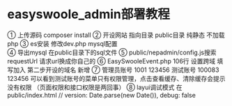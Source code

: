 # easyswoole_admin部署教程

① 上传源码  composer install 
② 开设网站  指向目录 public目录 纯静态 不加载php
③ es安装 修改dev.php mysql配置  
④ 导出mysql  在public目录下的sql文件
⑤ public/nepadmin/config.js搜索 requestUrl  请求url换成你自己的
⑥ EasySwooleEvent.php  106行 设置跨域  填写加入 第二步开设的域名  新增
⑦ 管理员账号 1001 123456   测试账号 100083 123456   可以看到测试账号的菜单只有权限管理，点击查看缓存、清除缓存会提示没有权限  （页面权限和接口权限是两回事）
⑧ layui调试模式  在public/index.html 
 // version: Date.parse(new Date()),
 debug: false
